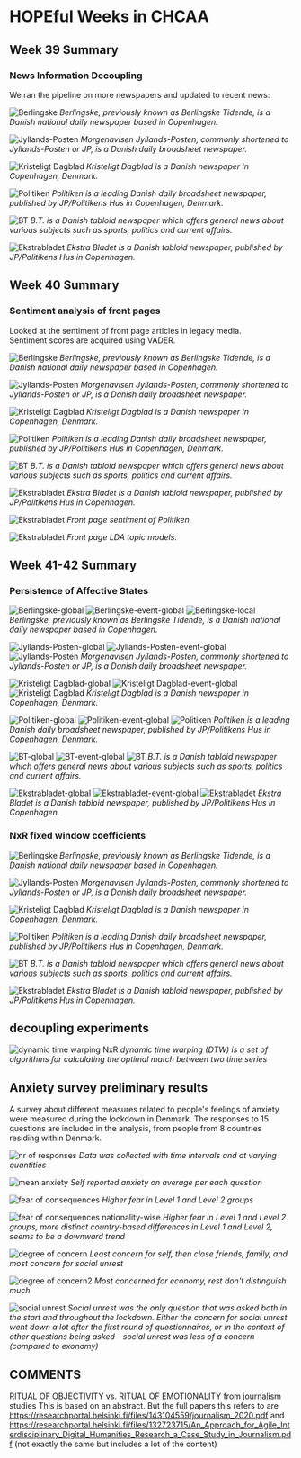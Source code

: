 # HOPEful Weeks in CHCAA #

## Week 39 Summary ##

### News Information Decoupling ###

We ran the pipeline on more newspapers and updated to recent news:

<p>
	<img src="fig/da_berglinske-print-091820-7_adaptline.png" alt="Berlingske">
	<em>Berlingske, previously known as Berlingske Tidende, is a Danish national daily newspaper based in Copenhagen.</em>
</p>

<p>
	<img src="fig/da_jyllands-posten-print-091820-7_adaptline.png" alt="Jyllands-Posten">
	<em>Morgenavisen Jyllands-Posten, commonly shortened to Jyllands-Posten or JP, is a Danish daily broadsheet newspaper.</em>
</p>

<p>
	<img src="fig/da_kristeligt-dagblad-print-091820-7_adaptline.png" alt="Kristeligt Dagblad">
	<em>Kristeligt Dagblad is a Danish newspaper in Copenhagen, Denmark.</em>
</p>

<p>
	<img src="fig/da_politiken-print-091820-7_adaptline.png" alt="Politiken">
	<em>Politiken is a leading Danish daily broadsheet newspaper, published by JP/Politikens Hus in Copenhagen, Denmark.</em>
</p>

<p>
	<img src="fig/da_bt-print-091820-7_adaptline.png" alt="BT">
	<em>B.T. is a Danish tabloid newspaper which offers general news about various subjects such as sports, politics and current affairs.</em>
</p>

<p>
	<img src="fig/da_ekstrabladet-print-091820-7_adaptline.png" alt="Ekstrabladet">
	<em>Ekstra Bladet is a Danish tabloid newspaper, published by JP/Politikens Hus in Copenhagen.</em>
</p>

## Week 40 Summary ##

### Sentiment analysis of front pages ###

Looked at the sentiment of front page articles in legacy media.  
Sentiment scores are acquired using VADER.

<p>
	<img src="fig/berglinske-print_sentiment.png" alt="Berlingske">
	<em>Berlingske, previously known as Berlingske Tidende, is a Danish national daily newspaper based in Copenhagen.</em>
</p>

<p>
	<img src="fig/jyllands-posten-print_sentiment.png" alt="Jyllands-Posten">
	<em>Morgenavisen Jyllands-Posten, commonly shortened to Jyllands-Posten or JP, is a Danish daily broadsheet newspaper.</em>
</p>

<p>
	<img src="fig/kristeligt-dagblad-print_sentiment.png" alt="Kristeligt Dagblad">
	<em>Kristeligt Dagblad is a Danish newspaper in Copenhagen, Denmark.</em>
</p>

<p>
	<img src="fig/politiken-print_sentiment.png" alt="Politiken">
	<em>Politiken is a leading Danish daily broadsheet newspaper, published by JP/Politikens Hus in Copenhagen, Denmark.</em>
</p>

<p>
	<img src="fig/bt-print_sentiment.png" alt="BT">
	<em>B.T. is a Danish tabloid newspaper which offers general news about various subjects such as sports, politics and current affairs.</em>
</p>

<p>
	<img src="fig/ekstrabladet-print_sentiment.png" alt="Ekstrabladet">
	<em>Ekstra Bladet is a Danish tabloid newspaper, published by JP/Politikens Hus in Copenhagen.</em>
</p>


<p>
	<img src="fig/sentimet_bar_adaptline_flip.png" alt="Ekstrabladet">
	<em>Front page sentiment of Politiken.</em>
</p>
<p>
	<img src="fig/Capture LDA.PNG" alt="Ekstrabladet">
	<em>Front page LDA topic models.</em>
</p>

## Week 41-42 Summary ##

### Persistence of Affective States ###

<p>
	<img src="fig/da_berglinske-print_h_global_sentiment.png" alt="Berlingske-global">
	<img src="fig/da_berglinske-print_h_wbase_sentiment.png" alt="Berlingske-event-global">
	<img src="fig/da_berglinske-print_mxw_signal_sentiment.png" alt="Berlingske-local">
	<em>Berlingske, previously known as Berlingske Tidende, is a Danish national daily newspaper based in Copenhagen.</em>
</p>

<p>
	<img src="fig/da_jyllands-posten-print_h_global_sentiment.png" alt="Jyllands-Posten-global">
	<img src="fig/da_jyllands-posten-print_h_wbase_sentiment.png" alt="Jyllands-Posten-event-global">
	<img src="fig/da_jyllands-posten-print_mxw_signal_sentiment.png" alt="Jyllands-Posten">
	<em>Morgenavisen Jyllands-Posten, commonly shortened to Jyllands-Posten or JP, is a Danish daily broadsheet newspaper.</em>
</p>

<p>
	<img src="fig/da_kristeligt-dagblad-print_h_global_sentiment.png" alt="Kristeligt Dagblad-global">
	<img src="fig/da_kristeligt-dagblad-print_h_wbase_sentiment.png" alt="Kristeligt Dagblad-event-global">
	<img src="fig/da_kristeligt-dagblad-print_mxw_signal_sentiment.png" alt="Kristeligt Dagblad">
	<em>Kristeligt Dagblad is a Danish newspaper in Copenhagen, Denmark.</em>
</p>

<p>
	<img src="fig/da_politiken-print_h_global_sentiment.png" alt="Politiken-global">
	<img src="fig/da_politiken-print_h_wbase_sentiment.png" alt="Politiken-event-global">
	<img src="fig/da_politiken-print_mxw_signal_sentiment.png" alt="Politiken">
	<em>Politiken is a leading Danish daily broadsheet newspaper, published by JP/Politikens Hus in Copenhagen, Denmark.</em>
</p>

<p>
	<img src="fig/da_bt-print_h_global_sentiment.png" alt="BT-global">
	<img src="fig/da_bt-print_h_wbase_sentiment.png" alt="BT-event-global">
	<img src="fig/da_bt-print_mxw_signal_sentiment.png" alt="BT">
	<em>B.T. is a Danish tabloid newspaper which offers general news about various subjects such as sports, politics and current affairs.</em>
</p>

<p>
	<img src="fig/da_ekstrabladet-print_h_global_sentiment.png" alt="Ekstrabladet-global">
	<img src="fig/da_ekstrabladet-print_h_wbase_sentiment.png" alt="Ekstrabladet-event-global">
	<img src="fig/da_ekstrabladet-print_mxw_signal_sentiment.png" alt="Ekstrabladet">
	<em>Ekstra Bladet is a Danish tabloid newspaper, published by JP/Politikens Hus in Copenhagen.</em>
</p>

### NxR fixed window coefficients ###

<p>
	<img src="fig/da_berglinske-print-091820-7_wbase.png" alt="Berlingske">
	<em>Berlingske, previously known as Berlingske Tidende, is a Danish national daily newspaper based in Copenhagen.</em>
</p>

<p>
	<img src="fig/da_jyllands-posten-print-091820-7_wbase.png" alt="Jyllands-Posten">
	<em>Morgenavisen Jyllands-Posten, commonly shortened to Jyllands-Posten or JP, is a Danish daily broadsheet newspaper.</em>
</p>

<p>
	<img src="fig/da_kristeligt-dagblad-print-091820-7_wbase.png" alt="Kristeligt Dagblad">
	<em>Kristeligt Dagblad is a Danish newspaper in Copenhagen, Denmark.</em>
</p>

<p>
	<img src="fig/da_politiken-print-091820-7_wbase.png" alt="Politiken">
	<em>Politiken is a leading Danish daily broadsheet newspaper, published by JP/Politikens Hus in Copenhagen, Denmark.</em>
</p>

<p>
	<img src="fig/da_bt-print-091820-7_wbase.png" alt="BT">
	<em>B.T. is a Danish tabloid newspaper which offers general news about various subjects such as sports, politics and current affairs.</em>
</p>

<p>
	<img src="fig/da_ekstrabladet-print-091820-7_wbase.png" alt="Ekstrabladet">
	<em>Ekstra Bladet is a Danish tabloid newspaper, published by JP/Politikens Hus in Copenhagen.</em>
</p>

## decoupling experiments ##

<p>
	<img src="fig/shortest_nxr_path.png" alt="dynamic time warping NxR">
	<em>dynamic time warping (DTW) is a set of algorithms for calculating the optimal match between two time series</em>
</p>

## Anxiety survey preliminary results ##
A survey about different measures related to people's feelings of anxiety were measured during the lockdown in Denmark. The responses to 15 questions are included in the analysis, from people from 8 countries residing within Denmark.

<p>
	<img src="fig/anxiety_number_of_responses_daily.png" alt="nr of responses">
	<em>Data was collected with time intervals and at varying quantities</em>
</p>

<p>
	<img src="fig/anxiety_mean_anxiety_per_question.png" alt="mean anxiety">
	<em>Self reported anxiety on average per each question</em>
</p>

<p>
	<img src="fig/anxiety_q3_fear_of_covid_consequences.png" alt="fear of consequences">
	<em>Higher fear in Level 1 and Level 2 groups</em>
</p>

<p>
	<img src="fig/anxiety_q3_fear_of_covid_consequences_nationality.png" alt="fear of consequences nationality-wise">
	<em>Higher fear in Level 1 and Level 2 groups, more distinct country-based differences in Level 1 and Level 2, seems to be a downward trend</em>
</p>

<p>
	<img src="fig/anxiety_q19_degree_of_concern_1.png" alt="degree of concern">
	<em>Least concern for self, then close friends, family, and most concern for social unrest</em>
</p>

<p>
	<img src="fig/anxiety_q19_degree_of_concern_2.png" alt="degree of concern2">
	<em>Most concerned for economy, rest don't distinguish much</em>
</p>

<p>
	<img src="fig/anxiety_q19_degree_of_concern_social_unrest.png" alt="social unrest">
	<em>Social unrest was the only question that was asked both in the start and throughout the lockdown. Either the concern for social unrest went down a lot after the first round of questionnaires, or in the context of other questions being asked - social unrest was less of a concern (compared to exonomy)</em>
</p>


## COMMENTS ##
RITUAL OF OBJECTIVITY vs. RITUAL OF EMOTIONALITY from journalism studies
This is based on an abstract. But the full papers this refers to are https://researchportal.helsinki.fi/files/143104559/journalism_2020.pdf and https://researchportal.helsinki.fi/files/132723715/An_Approach_for_Agile_Interdisciplinary_Digital_Humanities_Research_a_Case_Study_in_Journalism.pdf (not exactly the same but includes a lot of the content) 
